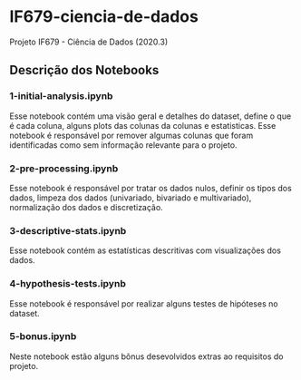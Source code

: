 # IF679-ciencia-de-dados
Projeto IF679 - Ciência de Dados (2020.3)  

## Descrição dos Notebooks
### 1-initial-analysis.ipynb
Esse notebook contém uma visão geral e detalhes do dataset, define o que é cada coluna, alguns plots das colunas da colunas e estatisticas. Esse notebook é responsável por remover algumas colunas que foram identificadas como sem informação relevante para o projeto.  

### 2-pre-processing.ipynb
Esse notebook é responsável por tratar os dados nulos, definir os tipos dos dados, limpeza dos dados (univariado, bivariado e multivariado), normalização dos dados e discretização.  

### 3-descriptive-stats.ipynb
Esse notebook contém as estatísticas descritivas com visualizações dos dados.  

### 4-hypothesis-tests.ipynb
Esse notebook é responsável por realizar alguns testes de hipóteses no dataset.  

### 5-bonus.ipynb
Neste notebook estão alguns bônus desevolvidos extras ao requisitos do projeto.
